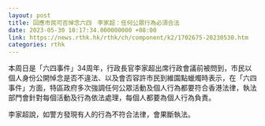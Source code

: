 ```yaml
---
layout: post
title: 回應市民可否悼念六四　李家超：任何公眾行為必須合法
date: 2023-05-30 10:17:34.000000000 +08:00
link: https://news.rthk.hk/rthk/ch/component/k2/1702675-20230530.htm
categories: rthk
---
```


本周日是「六四事件」34周年，行政長官李家超出席行政會議前被問到，市民以個人身份公開悼念是否不違法、以及會否容許市民到維園點蠟燭時表示，在「六四事件」方面，特區政府多次強調任何公眾活動及個人行為都要符合香港法律，執法部門會針對每個活動及行為依法處理，每個人都要為個人行為負責。

李家超說，如警方發現有人的行為不符合法律，會果斷執法。
